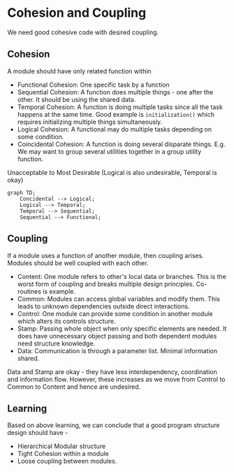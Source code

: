 # Cohesion and Coupling

We need good cohesive code with desired coupling.

## Cohesion 
A module should have only related function within
* Functional Cohesion: One specific task by a function
* Sequential Cohesion: A function does multiple things - one after the other. It should be using the shared data.
* Temporal Cohesion: A function is doing multiple tasks since all the task happens at the same time. Good example is ```initialization()``` which requires initializing multiple things simultaneously.
* Logical Cohesion: A functional may do multiple tasks depending on some condition.
* Coincidental Cohesion: A function is doing several disparate things. E.g. We may want to group several utilities together in a group utility function.

Unacceptable to Most Desirable (Logical is also undesirable, Temporal is okay)
```mermaid
graph TD;
    Concidental --> Logical;
    Logical --> Temporal;
    Temporal --> Sequential;
    Sequential --> Functional;
```

## Coupling
If a module uses a function of another module, then coupling arises. Modules should be well coupled with each other. 

* Content: One module refers to other's local data or branches. This is the worst form of coupling and breaks multiple design principles. Co-routines is example.
* Common: Modules can access global variables and modify them. This leads to unknown dependencies outside direct interactions.
* Control: One module can provide some condition in another module which alters its controls structure.
* Stamp: Passing whole object when only specific elements are needed. It does have unnecessary object passing and both dependent modules need structure knowledge.
* Data: Communication is through a parameter list. Minimal information shared.

Data and Stamp are okay - they have less interdependency, coordination and information flow. However, these increases as we move from Control to Common to Content and hence  are undesired.

## Learning
Based on above learning, we can conclude that a good program structure design should have -

* Hierarchical Modular structure
* Tight Cohesion within a module
* Loose coupling between modules.

